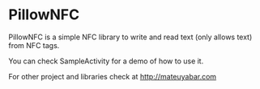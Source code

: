 # PillowNFC
PillowNFC is a simple NFC library to write and read text (only allows text) from NFC tags.

You can check SampleActivity for a demo of how to use it.

For other project and libraries check at http://mateuyabar.com